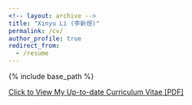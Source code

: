 ```yaml
---
<!-- layout: archive -->
title: "Xinyu Li (李新煜)"
permalink: /cv/
author_profile: true
redirect_from:
  - /resume
---
```


{% include base_path %}

[Click to View My Up-to-date Curriculum Vitae [PDF]](files/Xinyu_Resume.pdf)

<!-- <embed src="" width="650" height="1800" type='application/pdf'> -->
